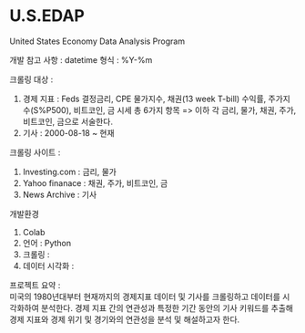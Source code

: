 # U.S.EDAP
United States Economy Data Analysis Program



개발 참고 사항 : datetime 형식 : %Y-%m

크롤링 대상 : 
  1. 경제 지표 : Feds 결정금리, CPE 물가지수, 채권(13 week T-bill) 수익률, 주가지수(S%P500), 비트코인, 금 시세 총 6가지 항목  => 이하 각 금리, 물가, 채권, 주가, 비트코인, 금으로 서술한다.
  3. 기사 : 2000-08-18 ~ 현재

크롤링 사이트 : 
  1. Investing.com : 금리, 물가
  2. Yahoo finanace : 채권, 주가, 비트코인, 금
  3. News Archive : 기사 

개발환경 
  1. Colab
  2. 언어 : Python
  3. 크롤링 :
  4. 데이터 시각화 :


프로젝트 요약 :  
미국의 1980년대부터 현재까지의 경제지표 데이터 및 기사를 크롤링하고 데이터를 시각화하여 분석한다. 경제 지표 간의 연관성과 특정한 기간 동안의 기사 키워드를 추출해 경제 지표와 경제 위기 및 경기와의 연관성을 분석 및 해설하고자 한다.
